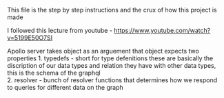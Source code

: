 This file is the step by step instructions and the crux of how this project is made

I followed this lecture from youtube  - https://www.youtube.com/watch?v=5199E50O7SI

Apollo server takes object as an arguement that object expects two properties 
    1. typedefs - short for type defenitions these are basically the discription of our 
    data types and relation they have with other data types, this is the schema of the 
    graphql  
    2. resolver - bunch of resolver functions that determines how we respond 
    to queries for different data on the graph


    